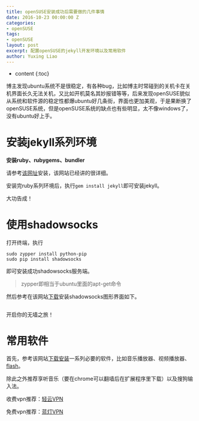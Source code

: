 ```yaml
---
title: openSUSE安装成功后需要做的几件事情
date: 2016-10-23 00:00:00 Z
categories:
- openSUSE
tags:
- openSUSE
layout: post
excerpt: 配置openSUSE的jekyll开发环境以及常用软件
author: Yuxing Liao
---
```


* content
{:toc}

博主发现ubuntu系统不是很稳定，有各种bug，比如博主时常碰到的关机卡在关机界面长久无法关机，又比如开机莫名其妙报错等等，后来发现openSUSE貌似从系统和软件源的稳定性都爆ubuntu好几条街，界面也更加美观，于是果断换了openSUSE系统，但是openSUSE系统的缺点也有些明显，太不像windows了，没有ubuntu好上手。

# **安装jekyll系列环境**

**安装ruby、rubygems、bundler**

请参考[该网址](https://ruby-china.org/wiki/install_ruby_guide)安装，该网站已经讲的很详细。

安装完ruby系列环境后，执行`gem install jekyll`即可安装jekyll。

大功告成！

# **使用shadowsocks**

打开终端，执行

```
sudo zypper install python-pip
sudo pip install shadowsocks
```

即可安装成功shadowsocks服务端。

> zypper即相当于ubuntu里面的apt-get命令

然后参考在该网站[下载](http://software.opensuse.org/download.html?project=home%3AMargueriteSu&package=shadowsocks-qt5)安装shadowsocks图形界面如下。

![![](http://ooo.0o0.ooo/2016/10/23/580cbd30dda83.png)](http://ooo.0o0.ooo/2016/10/23/580cbd2debc04.png)

开启你的无墙之旅！

# **常用软件**

首先，参考该网站[下载安装](https://lug.ustc.edu.cn/sites/opensuse-guide/apps.php)一系列必要的软件，比如音乐播放器、视频播放器、[flash](https://en.opensuse.org/Adobe_Flash_Player)。

除此之外推荐享听音乐（要在chrome可以翻墙后在扩展程序里下载）以及搜狗输入法。

收费vpn推荐：[轻云VPN](https://www.theqingyun.info/)

免费vpn推荐：[蓝灯VPN](https://github.com/getlantern/forum)
